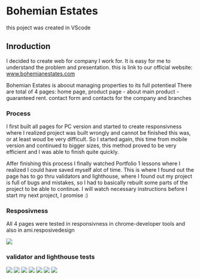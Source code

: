# Bohemian Estates

this poject was created in VScode 


## Inroduction
 
  I decided to create web for company I work for. It is easy for me to understand the problem and presentation.
  this is link to our official website: www.bohemianestates.com

  
Bohemian Estates is aboout managing properties to its full potentieal
There are total of 4 pages: home page, product page - about main product - guaranteed rent. contact form and contacts for the company and branches


### Process
  I first built all pages for PC version and started to create responsivness where I realized project was built wrongly and cannot be finished this was, or at least woud be very difficult. So I started again, this time from mobile version and continued to bigger sizes, this method proved to be very efficient and I was able to finish quite quickly.

  Affer finishing this process I finally watched Portfolio 1 lessons where I realized I could have saved myself alot of time. This is where I found out the page has to go thru validators and lighthouse, where I found out my project is full of bugs and mistakes, so I had to basically rebuilt some parts of the project to be able to continue.  I will watch necessary instructions before I start my next project, I promise :)


### Resposivness

All 4 pages were tested in responsivness in chrome-developer tools and also in ami.resposivedesign

![](https://i.imgur.com/r3DodsW.png)



### validator and lighthouse tests


![](https://i.imgur.com/YUj6aB6.png)
![](https://i.imgur.com/pxnLqUZ.png)
![](https://i.imgur.com/5k7QqbX.png)
![](https://i.imgur.com/upgvJSH.png)
![](https://i.imgur.com/7uVxXS0.png)
![](https://i.imgur.com/T5965Us.png)
![](https://i.imgur.com/XNgBKmM.png)








